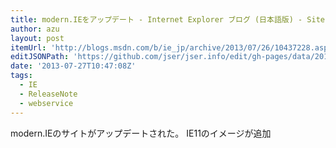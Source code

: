 ```yaml
---
title: modern.IEをアップデート - Internet Explorer ブログ (日本語版) - Site Home - MSDN Blogs
author: azu
layout: post
itemUrl: 'http://blogs.msdn.com/b/ie_jp/archive/2013/07/26/10437228.aspx'
editJSONPath: 'https://github.com/jser/jser.info/edit/gh-pages/data/2013/07/index.json'
date: '2013-07-27T10:47:08Z'
tags:
  - IE
  - ReleaseNote
  - webservice
---
```

modern.IEのサイトがアップデートされた。
IE11のイメージが追加

